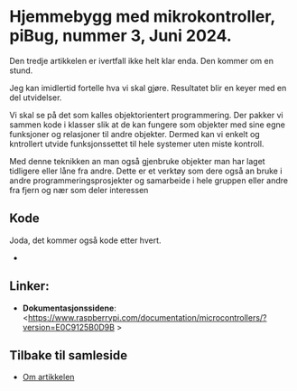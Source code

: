 # Hjemmebygg med mikrokontroller, piBug, nummer 3, Juni 2024.

Den tredje artikkelen er ivertfall ikke helt klar enda. Den kommer om en stund.

Jeg kan imidlertid fortelle hva vi skal gjøre. Resultatet blir en keyer med en del utvidelser.

Vi skal se på det som kalles objektorientert programmering. Der pakker vi sammen kode i klasser slik at de kan fungere som objekter med sine egne funksjoner og relasjoner til andre objekter. Dermed kan vi enkelt og kntrollert utvide funksjonssettet til hele systemer uten miste kontroll.

Med denne teknikken an man også gjenbruke objekter man har laget tidligere eller låne fra andre. Dette er et verktøy som dere også an bruke i andre programmeringsprosjekter og samarbeide i hele gruppen eller andre fra fjern og nær som deler interessen

## Kode
Joda, det kommer også kode etter hvert.

* 

## Linker:
- **Dokumentasjonssidene**: <https://www.raspberrypi.com/documentation/microcontrollers/?version=E0C9125B0D9B >

## Tilbake til samleside
* <a href="https://github.com/LA9IHA/piBug/blob/main/bullen/">Om artikkelen</a>
